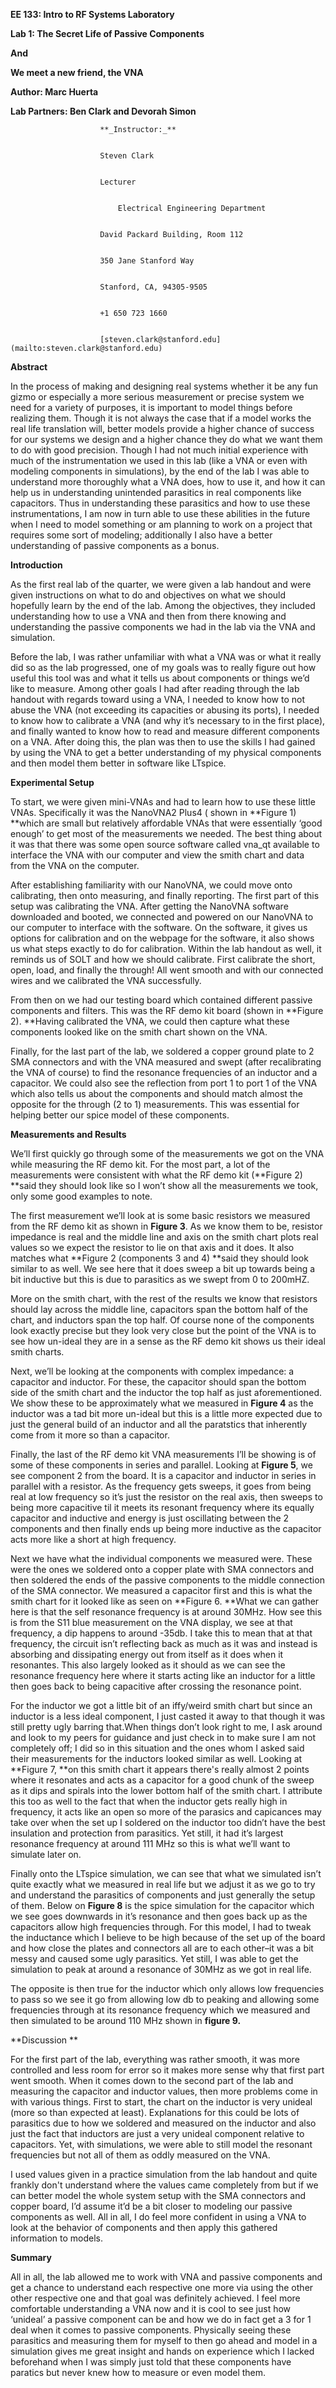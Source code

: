 <!-----

Yay, no errors, warnings, or alerts!

Conversion time: 0.799 seconds.


Using this Markdown file:

1. Paste this output into your source file.
2. See the notes and action items below regarding this conversion run.
3. Check the rendered output (headings, lists, code blocks, tables) for proper
   formatting and use a linkchecker before you publish this page.

Conversion notes:

* Docs to Markdown version 1.0β33
* Sun Feb 20 2022 22:48:01 GMT-0800 (PST)
* Source doc: Lab 1 Report
----->


**EE 133: Intro to RF Systems Laboratory**

**Lab 1: The Secret Life of Passive Components**

**And**

**We meet a new friend, the VNA**

**Author: Marc Huerta**

**Lab Partners: Ben Clark and Devorah Simon**


                        **_Instructor:_**


                        Steven Clark


                        Lecturer


                            Electrical Engineering Department


                        David Packard Building, Room 112


                        350 Jane Stanford Way


                        Stanford, CA, 94305-9505


                        +1 650 723 1660


                        [steven.clark@stanford.edu](mailto:steven.clark@stanford.edu)

**Abstract**

In the process of making and designing real systems whether it be any fun gizmo or especially a more serious measurement or precise system we need for a variety of purposes, it is important to model things before realizing them. Though it is not always the case that if a model works the real life translation will, better models provide a higher chance of success for our systems we design and a higher chance they do what we want them to do with good precision. Though I had not much initial experience with much of the instrumentation we used in this lab (like a VNA or even with modeling components in simulations), by the end of the lab I was able to understand more thoroughly what a VNA does, how to use it, and how it can help us in understanding unintended parasitics in real components like capacitors. Thus in understanding these parasitics and how to use these instrumentations, I am now in turn able to use these abilities in the future when I need to model something or am planning to work on a project that requires some sort of modeling; additionally I also have a better understanding of passive components as a bonus.

**Introduction**

As the first real lab of the quarter, we were given a lab handout and were given instructions on what to do and objectives on what we should hopefully learn by the end of the lab. Among the objectives, they included understanding how to use a VNA and then from there knowing and understanding the passive components we had in the lab via the VNA and simulation. 

Before the lab, I was rather unfamiliar with what a VNA was or what it really did so as the lab progressed, one of my goals was to really figure out how useful this tool was and what it tells us about components or things we’d like to measure. Among other goals I had after reading through the lab handout with regards toward using a VNA, I needed to know how to not abuse the VNA (not exceeding its capacities or abusing its ports), I needed to know how to calibrate a VNA (and why it’s necessary to in the first place), and finally wanted to know how to read and measure different components on a VNA. After doing this, the plan was then to use the skills I had gained by using the VNA to get a better understanding of my physical components and then model them better in software like LTspice.

**Experimental Setup**

To start, we were given mini-VNAs and had to learn how to use these little VNAs. Specifically it was the NanoVNA2 Plus4 ( shown in **Figure 1) **which are small but relatively affordable VNAs that were essentially ‘good enough’ to get most of the measurements we needed. The best thing about it was that there was some open source software called vna_qt available to interface the VNA with our computer and view the smith chart and data from the VNA on the computer.

After establishing familiarity with our NanoVNA, we could move onto calibrating, then onto measuring, and finally reporting. The first part of this setup was calibrating the VNA. After getting the NanoVNA software downloaded and booted, we connected and powered on our NanoVNA to our computer to interface with the software. On the software, it gives us options for calibration and on the webpage for the software, it also shows us what steps exactly to do for calibration. Within the lab handout as well, it reminds us of SOLT and how we should calibrate. First calibrate the short, open, load, and finally the through! All went smooth and with our connected wires and we calibrated the VNA successfully.

From then on we had our testing board which contained different passive components and filters. This was the RF demo kit board (shown in **Figure 2). **Having calibrated the VNA, we could then capture what these components looked like on the smith chart shown on the VNA.

Finally, for the last part of the lab, we soldered a copper ground plate to 2 SMA connectors and with the VNA measured and swept (after recalibrating the VNA of course) to find the resonance frequencies of an inductor and a capacitor. We could also see the reflection from port 1 to port 1 of the VNA which also tells us about the components and should match almost the opposite for the through (2 to 1) measurements. This was essential for helping better our spice model of these components.

**Measurements and Results**

We’ll first quickly go through some of the measurements we got on the VNA while measuring the RF demo kit. For the most part, a lot of the measurements were consistent with what the RF demo kit (**Figure 2) **said they should look like so I won’t show all the measurements we took, only some good examples to note.

The first measurement we’ll look at is some basic resistors we measured from the RF demo kit as shown in **Figure 3**. As we know them to be, resistor impedance is real and the middle line and axis on the smith chart plots real values so we expect the resistor to lie on that axis and it does. It also matches what **Figure 2 (components 3 and 4) **said they should look similar to as well. We see here that it does sweep a bit up towards being a bit inductive but this is due to parasitics as we swept from 0 to 200mHZ.

More on the smith chart, with the rest of the results we know that resistors should lay across the middle line, capacitors span the bottom half of the chart, and inductors span the top half. Of course none of the components look exactly precise but they look very close but the point of the VNA is to see how un-ideal they are in a sense as the RF demo kit shows us their ideal smith charts. 

Next, we’ll be looking at the components with complex impedance: a capacitor and inductor. For these, the capacitor should span the bottom side of the smith chart and the inductor the top half as just aforementioned. We show these to be approximately what we measured in **Figure 4** as the inductor was a tad bit more un-ideal but this is a little more expected due to just the general build of an inductor and all the paratstics that inherently come from it more so than a capacitor.

Finally, the last of the RF demo kit VNA measurements I’ll be showing is of some of these components in series and parallel. Looking at **Figure 5**, we see component 2 from the board. It is a capacitor and inductor in series in parallel with a resistor. As the frequency gets sweeps, it goes from being real at low frequency so it’s just the resistor on the real axis, then sweeps to being more capacitive til it meets its resonant frequency where its equally capacitor and inductive and energy is just oscillating between the 2 components and then finally ends up being more inductive as the capacitor acts more like a short at high frequency. 

Next we have what the individual components we measured were. These were the ones we soldered onto a copper plate with SMA connectors and then soldered the ends of the passive components to the middle connection of the SMA connector. We measured a capacitor first and this is what the smith chart for it looked like as seen on **Figure 6. **What we can gather here is that the self resonance frequency is at around 30MHz. How see this is from the S11 blue measurement on the VNA display, we see at that frequency, a dip happens to around -35db. I take this to mean that at that frequency, the circuit isn’t reflecting back as much as it was and instead is absorbing and dissipating energy out from itself as it does when it resonantes. This also largely looked as it should as we can see the resonance frequency here where it starts acting like an inductor for a little then goes back to being capacitive after crossing the resonance point.

For the inductor we got a little bit of an iffy/weird smith chart but since an inductor is a less ideal component, I just casted it away to that though it was still pretty ugly barring that.When things don’t look right to me, I ask around and look to my peers for guidance and just check in to make sure I am not completely off; I did so in this situation and the ones whom I asked said their measurements for the inductors looked similar as well. Looking at **Figure 7, **on this smith chart it appears there's really almost 2 points where it resonates and acts as a capacitor for a good chunk of the sweep as it dips and spirals into the lower bottom half of the smith chart. I attribute this too as well to the fact that when the inductor gets really high in frequency, it acts like an open so more of the parasics and capicances may take over when the set up I soldered on the inductor too didn’t have the best insulation and protection from parasitics. Yet still, it had it’s largest resonance frequency at around 111 MHz so this is what we’ll want to simulate later on.

Finally onto the LTspice simulation, we can see that what we simulated isn’t quite exactly what we measured in real life but we adjust it as we go to try and understand the parasitics of components and just generally the setup of them. Below on **Figure 8** is the spice simulation for the capacitor which we see goes downwards in it’s resonance and then goes back up as the capacitors allow high frequencies through. For this model, I had to tweak the inductance which I believe to be high because of the set up of the board and how close the plates and connectors all are to each other–it was a bit messy and caused some ugly parasitics. Yet still, I was able to get the simulation to peak at around a resonance of 30MHz as we got in real life.

The opposite is then true for the inductor which only allows low frequencies to pass so we see it go from allowing low db to peaking and allowing some frequencies through at its resonance frequency which we measured and then simulated to be around 110 MHz shown in **figure 9.**

**Discussion **

For the first part of the lab, everything was rather smooth, it was more controlled and less room for error so it makes more sense why that first part went smooth. When it comes down to the second part of the lab and measuring the capacitor and inductor values, then more problems come in with various things. First to start, the chart on the inductor is very unideal (more so than expected at least). Explanations for this could be lots of parasitics due to how we soldered and measured on the inductor and also just the fact that inductors are just a very unideal component relative to capacitors. Yet, with simulations, we were able to still model the resonant frequencies but not all of them as oddly measured on the VNA.

I used values given in a practice simulation from the lab handout and quite frankly don't understand where the values came completely from but if we can better model the whole system setup with the SMA connectors and copper board, I’d assume it’d be a bit closer to modeling our passive components as well. All in all, I do feel more confident in using a VNA to look at the behavior of components and then apply this gathered information to models.

**Summary**

All in all, the lab allowed me to work with VNA and passive components and get a chance to understand each respective one more via using the other other respective one and that goal was definitely achieved. I feel more comfortable understanding a VNA now and it is cool to see just how ‘unideal’ a passive component can be and how we do in fact get a 3 for 1 deal when it comes to passive components. Physically seeing these parasitics and measuring them for myself to then go ahead and model in a simulation gives me great insight and hands on experience which I lacked beforehand when I was simply just told that these components have paratics but never knew how to measure or even model them.
